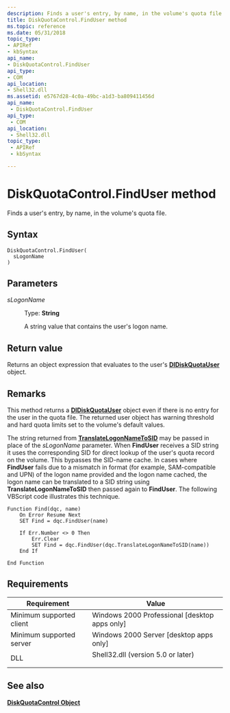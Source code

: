 ```yaml
---
description: Finds a user's entry, by name, in the volume's quota file.
title: DiskQuotaControl.FindUser method
ms.topic: reference
ms.date: 05/31/2018
topic_type: 
- APIRef
- kbSyntax
api_name: 
- DiskQuotaControl.FindUser
api_type: 
- COM
api_location: 
- Shell32.dll
ms.assetid: e5767d28-4c0a-49bc-a1d3-ba809411456d
api_name: 
 - DiskQuotaControl.FindUser
api_type: 
 - COM
api_location: 
 - Shell32.dll
topic_type: 
 - APIRef
 - kbSyntax

---
```


# DiskQuotaControl.FindUser method

Finds a user's entry, by name, in the volume's quota file.

## Syntax


```JScript
DiskQuotaControl.FindUser(
  sLogonName
)
```



## Parameters

<dl> <dt>

*sLogonName* 
</dt> <dd>

Type: **String**

A string value that contains the user's logon name.

</dd> </dl>

## Return value

Returns an object expression that evaluates to the user's [**DIDiskQuotaUser**](didiskquotauser-object.md) object.

## Remarks

This method returns a [**DIDiskQuotaUser**](didiskquotauser-object.md) object even if there is no entry for the user in the quota file. The returned user object has warning threshold and hard quota limits set to the volume's default values.

The string returned from [**TranslateLogonNameToSID**](diskquotacontrol-translatelogonnametosid.md) may be passed in place of the *sLogonName* parameter. When **FindUser** receives a SID string it uses the corresponding SID for direct lookup of the user's quota record on the volume. This bypasses the SID-name cache. In cases where **FindUser** fails due to a mismatch in format (for example, SAM-compatible and UPN) of the logon name provided and the logon name cached, the logon name can be translated to a SID string using **TranslateLogonNameToSID** then passed again to **FindUser**. The following VBScript code illustrates this technique.


```
Function Find(dqc, name)
    On Error Resume Next
    SET Find = dqc.FindUser(name)

    If Err.Number <> 0 Then
        Err.Clear
        SET Find = dqc.FindUser(dqc.TranslateLogonNameToSID(name))
    End If    

End Function
```



## Requirements



| Requirement | Value |
|-------------------------------------|---------------------------------------------------------------------------------------------------------------|
| Minimum supported client<br/> | Windows 2000 Professional \[desktop apps only\]<br/>                                                    |
| Minimum supported server<br/> | Windows 2000 Server \[desktop apps only\]<br/>                                                          |
| DLL<br/>                      | <dl> <dt>Shell32.dll (version 5.0 or later)</dt> </dl> |



## See also

<dl> <dt>

[**DiskQuotaControl Object**](diskquotacontrol-object.md)
</dt> </dl>

 

 




